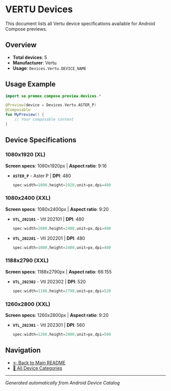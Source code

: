 # VERTU Devices

This document lists all Vertu device specifications available for Android Compose previews.

## Overview

- **Total devices**: 5
- **Manufacturer**: Vertu
- **Usage**: `Devices.Vertu.DEVICE_NAME`

## Usage Example

```kotlin
import se.premex.compose.preview.devices.*

@Preview(device = Devices.Vertu.ASTER_P)
@Composable
fun MyPreview() {
    // Your composable content
}
```

## Device Specifications

### 1080x1920 (XL)

**Screen specs**: 1080x1920px | **Aspect ratio**: 9:16

- **`ASTER_P`** - Aster P | **DPI**: 480
  ```kotlin
  spec:width=1080,height=1920,unit=px,dpi=480
  ```

### 1080x2400 (XXL)

**Screen specs**: 1080x2400px | **Aspect ratio**: 9:20

- **`VTL_202101`** - Vtl 202101 | **DPI**: 480
  ```kotlin
  spec:width=1080,height=2400,unit=px,dpi=480
  ```

- **`VTL_202201`** - Vtl 202201 | **DPI**: 480
  ```kotlin
  spec:width=1080,height=2400,unit=px,dpi=480
  ```

### 1188x2790 (XXL)

**Screen specs**: 1188x2790px | **Aspect ratio**: 66:155

- **`VTL_202302`** - Vtl 202302 | **DPI**: 520
  ```kotlin
  spec:width=1188,height=2790,unit=px,dpi=520
  ```

### 1260x2800 (XXL)

**Screen specs**: 1260x2800px | **Aspect ratio**: 9:20

- **`VTL_202301`** - Vtl 202301 | **DPI**: 560
  ```kotlin
  spec:width=1260,height=2800,unit=px,dpi=560
  ```

## Navigation

- [← Back to Main README](../../README.md)
- [📱 All Device Categories](../README.md)

---
*Generated automatically from Android Device Catalog*
